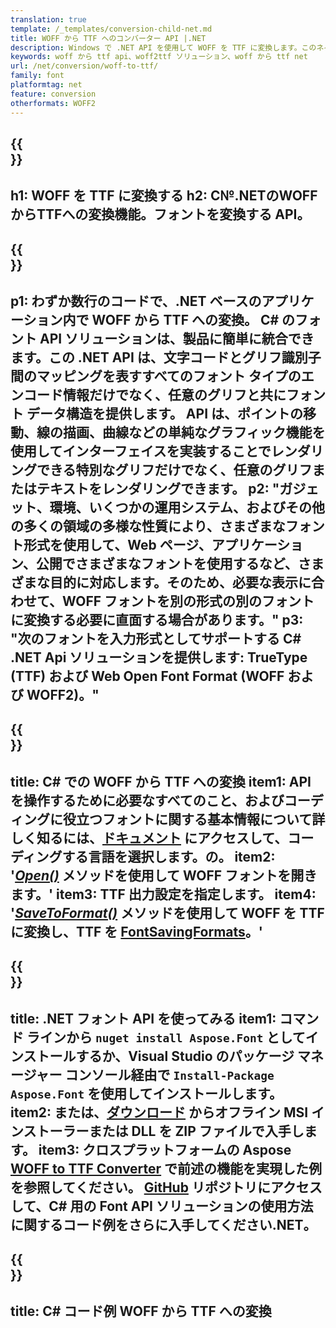 ```yaml
---
translation: true
template: /_templates/conversion-child-net.md
title: WOFF から TTF へのコンバーター API |.NET
description: Windows で .NET API を使用して WOFF を TTF に変換します。このネイティブの WOFF から TTF へのフォント変換機能を独自のソリューションに統合します。
keywords: woff から ttf api、woff2ttf ソリューション、woff から ttf net
url: /net/conversion/woff-to-ttf/
family: font
platformtag: net
feature: conversion
otherformats: WOFF2
---
```


{{<section banner>}}
---
h1: WOFF を TTF に変換する
h2: C№.NETのWOFFからTTFへの変換機能。フォントを変換する API。
---

{{<section overview>}}
---
p1: わずか数行のコードで、.NET ベースのアプリケーション内で WOFF から TTF への変換。 С# のフォント API ソリューションは、製品に簡単に統合できます。この .NET API は、文字コードとグリフ識別子間のマッピングを表すすべてのフォント タイプのエンコード情報だけでなく、任意のグリフと共にフォント データ構造を提供します。 API は、ポイントの移動、線の描画、曲線などの単純なグラフィック機能を使用してインターフェイスを実装することでレンダリングできる特別なグリフだけでなく、任意のグリフまたはテキストをレンダリングできます。
p2: "ガジェット、環境、いくつかの運用システム、およびその他の多くの領域の多様な性質により、さまざまなフォント形式を使用して、Web ページ、アプリケーション、公開でさまざまなフォントを使用するなど、さまざまな目的に対応します。そのため、必要な表示に合わせて、WOFF フォントを別の形式の別のフォントに変換する必要に直面する場合があります。"
p3: "次のフォントを入力形式としてサポートする С# .NET Api ソリューションを提供します: TrueType (TTF) および Web Open Font Format (WOFF および WOFF2)。"
---

{{<section feature1>}}
---
title: C# での WOFF から TTF への変換
item1: API を操作するために必要なすべてのこと、およびコーディングに役立つフォントに関する基本情報について詳しく知るには、[ドキュメント](https://docs.aspose.com/font/) にアクセスして、コーディングする言語を選択します。の。
item2: '[*Open()*](https://reference.aspose.com/font/net/aspose.font/font/open/) メソッドを使用して WOFF フォントを開きます。'
item3: TTF 出力設定を指定します。
item4: '[*SaveToFormat()*](https://reference.aspose.com/font/net/aspose.font/font/savetoformat/) メソッドを使用して WOFF を TTF に変換し、TTF を [FontSavingFormats](https://reference.aspose.com/font/net/aspose.font/fontsavingformats/)。'
---

{{<section feature2>}}
---
title: .NET フォント API を使ってみる
item1: コマンド ラインから ```nuget install Aspose.Font``` としてインストールするか、Visual Studio のパッケージ マネージャー コンソール経由で ```Install-Package Aspose.Font``` を使用してインストールします。
item2: または、[ダウンロード](https://releases.aspose.com/font/net/) からオフライン MSI インストーラーまたは DLL を ZIP ファイルで入手します。
item3: クロスプラットフォームの Aspose [WOFF to TTF Converter](https://products.aspose.app/font/conversion/woff-to-ttf) で前述の機能を実現した例を参照してください。 [GitHub](https://github.com/aspose-font/Aspose.Font-Documentation/tree/master/net-examples) リポジトリにアクセスして、C# 用の Font API ソリューションの使用方法に関するコード例をさらに入手してください.NET。
---

{{<section codeexample>}}
---
title: C# コード例 WOFF から TTF への変換
---
